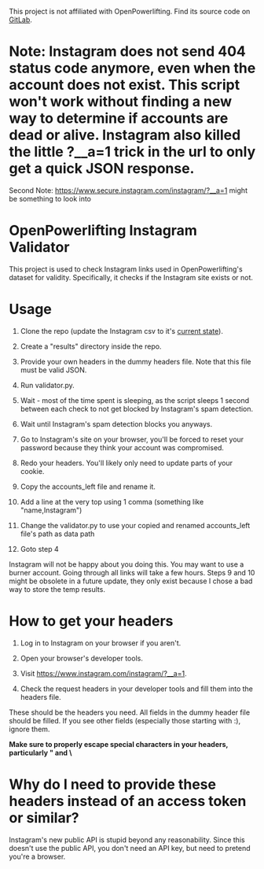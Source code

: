 This project is not affiliated with OpenPowerlifting. Find its source code on [GitLab](https://gitlab.com/openpowerlifting).

# Note: Instagram does not send 404 status code anymore, even when the account does not exist. This script won't work without finding a new way to determine if accounts are dead or alive. Instagram also killed the little ?__a=1 trick in the url to only get a quick JSON response.

Second Note: https://www.secure.instagram.com/instagram/?__a=1 might be something to look into

# OpenPowerlifting Instagram Validator

This project is used to check Instagram links used in OpenPowerlifting's dataset for validity. Specifically, it checks if the Instagram site exists or not.


# Usage

1. Clone the repo (update the Instagram csv to it's [current state](https://gitlab.com/openpowerlifting/opl-data/-/blob/main/lifter-data/social-instagram.csv)).

2. Create a "results" directory inside the repo.

3. Provide your own headers in the dummy headers file. Note that this file must be valid JSON.

4. Run validator.py.

5. Wait - most of the time spent is sleeping, as the script sleeps 1 second between each check to not get blocked by Instagram's spam detection.

6. Wait until Instagram's spam detection blocks you anyways.

7. Go to Instagram's site on your browser, you'll be forced to reset your password because they think your account was compromised.

8. Redo your headers. You'll likely only need to update parts of your cookie.

9. Copy the accounts_left file and rename it.

10. Add a line at the very top using 1 comma (something like "name,Instagram")

11. Change the validator.py to use your copied and renamed accounts_left file's path as data path

12. Goto step 4

Instagram will not be happy about you doing this. You may want to use a burner account. Going through all links will take a few hours. Steps 9 and 10 might be obsolete in a future update, they only exist because I chose a bad way to store the temp results.

# How to get your headers

1. Log in to Instagram on your browser if you aren't.

2. Open your browser's developer tools.

3. Visit https://www.instagram.com/instagram/?__a=1.

4. Check the request headers in your developer tools and fill them into the headers file.

These should be the headers you need. All fields in the dummy header file should be filled. If you see other fields (especially those starting with :), ignore them.

**Make sure to properly escape special characters in your headers, particularly " and \\**

# Why do I need to provide these headers instead of an access token or similar?

Instagram's new public API is stupid beyond any reasonability. Since this doesn't use the public API, you don't need an API key, but need to pretend you're a browser.
